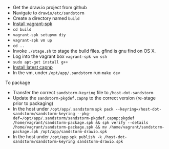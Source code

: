 - Get the draw.io project from github
- Navigate to `drawio/etc/sandstorm`
- Create a directory named `build`
- [Install vagrant-spk](https://docs.sandstorm.io/en/latest/vagrant-spk/installation/)
- `cd build`
- `vagrant-spk setupvm diy`
- `vagrant-spk vm up`
- `cd ..`
- Invoke `./stage.sh` to stage the build files. gfind is gnu find on OS X.
- Log into the vagrant box `vagrant-spk vm ssh`
- `sudo apt-get install g++`
- [Install latest capnp](https://capnproto.org/install.html)
- In the vm, under `/opt/app/.sandstorm` run `make dev`

To package
- Transfer the correct `sandstorm-keyring` file to `/host-dot-sandstorm`
- Update the `sandstorm-pkgdef.capnp` to the correct version (re-stage prior to packaging)
- In the host under `/opt/app/.sandstorm` `spk pack --keyring=/host-dot-sandstorm/sandstorm-keyring --pkg-def=/opt/app/.sandstorm/sandstorm-pkgdef.capnp:pkgdef /home/vagrant/sandstorm-package.spk && spk verify --details /home/vagrant/sandstorm-package.spk && mv /home/vagrant/sandstorm-package.spk /opt/app/sandstorm-drawio.spk`
- In the host under `/opt/app` `spk publish -k /host-dot-sandstorm/sandstorm-keyring sandstorm-drawio.spk`